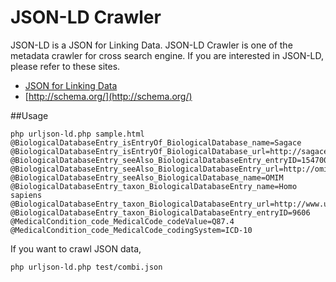 # JSON-LD Crawler
JSON-LD is a JSON for Linking Data.
JSON-LD Crawler is one of the metadata crawler for cross search engine.
If you are interested in JSON-LD, please refer to these sites.

 * [JSON for Linking Data](http://json-ld.org/)
 * [http://schema.org/](http://schema.org/)


##Usage
```
php urljson-ld.php sample.html 
@BiologicalDatabaseEntry_isEntryOf_BiologicalDatabase_name=Sagace
@BiologicalDatabaseEntry_isEntryOf_BiologicalDatabase_url=http://sagace.nibio.go.jp
@BiologicalDatabaseEntry_seeAlso_BiologicalDatabaseEntry_entryID=154700
@BiologicalDatabaseEntry_seeAlso_BiologicalDatabaseEntry_url=http://omim.org/entry/154700
@BiologicalDatabaseEntry_seeAlso_BiologicalDatabase_name=OMIM
@BiologicalDatabaseEntry_taxon_BiologicalDatabaseEntry_name=Homo sapiens
@BiologicalDatabaseEntry_taxon_BiologicalDatabaseEntry_url=http://www.uniprot.org/taxonomy/9606
@BiologicalDatabaseEntry_taxon_BiologicalDatabaseEntry_entryID=9606
@MedicalCondition_code_MedicalCode_codeValue=Q87.4
@MedicalCondition_code_MedicalCode_codingSystem=ICD-10
```
If you want to crawl JSON data,
```
php urljson-ld.php test/combi.json 
```

